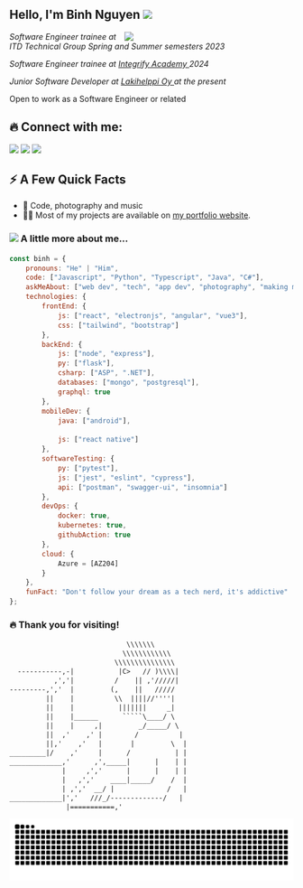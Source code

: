 <h2>Hello, I'm Binh Nguyen <img src="https://media.giphy.com/media/RbDKaczqWovIugyJmW/giphy.gif" width="50"></h2>
<img width="300px" align="right"
 src="https://media.giphy.com/media/wcgn5fVDjvR7pdvz4C/giphy.gif" />
<p><em>Software Engineer trainee at ITD Technical Group </a> Spring and Summer semesters 2023</em></p>
<p><em>Software Engineer trainee at <a href="https://www.integrify.io/" target="_blank" rel="noreferrer">Integrify Academy </a> 2024</em></p>
<p><em>Junior Software Developer at <a href="https://lakihelppi.com/" target="_blank" rel="noreferrer">Lakihelppi Oy </a> at the present</em></p>
<p>Open to work as a Software Engineer or related</p>

## 🔥 Connect with me:
<p align="left">

<a href = "https://www.linkedin.com/in/binh-duc-nguyen-3b4839168/" target="_blank" rel="noreferrer"><img src="https://img.icons8.com/fluent/48/000000/linkedin.png"/></a>
<a href = "https://www.instagram.com/fenfhnib/" target="_blank"
 rel="noreferrer"><img src="https://img.icons8.com/fluent/48/000000/instagram-new.png"/></a>
<a href = "https://github.com/tripplen23" target="_blank" rel="noreferrer"><img src="https://img.icons8.com/fluent/48/000000/github.png"/></a>

</p>

<div>
  <h2>⚡️ A Few Quick Facts</h2>
  <ul>
    <li>🔭 Code, photography and music
    <li>👨‍💻 Most of my projects are available on <a href="https://nguyenducbinh.vercel.app/" target="_blank" rel="noreferrer">my portfolio website</a>.</li>
  </ul>
</div>

### <img src="https://media.giphy.com/media/bJ4TVNYNUympPgcpem/giphy.gif" width="50"> A little more about me...  

```javascript
const binh = {
    pronouns: "He" | "Him",
    code: ["Javascript", "Python", "Typescript", "Java", "C#"],
    askMeAbout: ["web dev", "tech", "app dev", "photography", "making music"],
    technologies: {
        frontEnd: {
            js: ["react", "electronjs", "angular", "vue3"],
            css: ["tailwind", "bootstrap"]
        },
        backEnd: {
            js: ["node", "express"],
            py: ["flask"],
            csharp: ["ASP", ".NET"],
            databases: ["mongo", "postgresql"],
            graphql: true
        },
        mobileDev: {
            java: ["android"],

            js: ["react native"]
        },
        softwareTesting: {
            py: ["pytest"],
            js: ["jest", "eslint", "cypress"],
            api: ["postman", "swagger-ui", "insomnia"]
        },
        devOps: {
            docker: true,
            kubernetes: true,
            githubAction: true
        },
        cloud: {
            Azure = [AZ204]
        }
    },
    funFact: "Don't follow your dream as a tech nerd, it's addictive"
};

```
### 🔥 Thank you for visiting!
```
                             \\\\\\\
                            \\\\\\\\\\\\
                          \\\\\\\\\\\\\\\
  -----------,-|           |C>   // )\\\\|
           ,','|          /    || ,'/////|
---------,','  |         (,    ||   /////
         ||    |          \\  ||||//''''|
         ||    |           |||||||     _|
         ||    |______      `````\____/ \
         ||    |     ,|         _/_____/ \
         ||  ,'    ,' |        /          |
         ||,'    ,'   |       |         \  |
_________|/    ,'     |      /           | |
_____________,'      ,',_____|      |    | |
             |     ,','      |      |    | |
             |   ,','    ____|_____/    /  |
             | ,','  __/ |             /   |
_____________|','   ///_/-------------/   |
              |===========,'
```

<img alt="snake eating my contributions" src="https://raw.githubusercontent.com/yunkhngn/yunkhngn/output/github-contribution-grid-snake-dark.svg"/>

